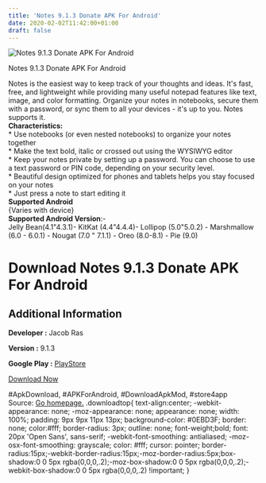 ```yaml
---
title: 'Notes 9.1.3 Donate APK For Android'
date: 2020-02-02T11:42:00+01:00
draft: false
---
```


![Notes 9.1.3 Donate APK For Android](https://i1.wp.com/apkhome.net/wp-content/uploads/2020/02/Notes-9.1.3-Donate.png "Notes 9.1.3 Donate APK For Android")

  

Notes 9.1.3 Donate APK For Android

Notes is the easiest way to keep track of your thoughts and ideas. It's fast, free, and lightweight while providing many useful notepad features like text, image, and color formatting. Organize your notes in notebooks, secure them with a password, or sync them to all your devices - it's up to you. Notes supports it.  
**Characteristics:**  
\* Use notebooks (or even nested notebooks) to organize your notes together  
\* Make the text bold, italic or crossed out using the WYSIWYG editor  
\* Keep your notes private by setting up a password. You can choose to use a text password or PIN code, depending on your security level.  
\* Beautiful design optimized for phones and tablets helps you stay focused on your notes  
\* Just press a note to start editing it  
**Supported Android**  
{Varies with device}  
**Supported Android Version**:-  
Jelly Bean(4.1"4.3.1)- KitKat (4.4"4.4.4)- Lollipop (5.0"5.0.2) - Marshmallow (6.0 - 6.0.1) - Nougat (7.0 " 7.1.1) - Oreo (8.0-8.1) - Pie (9.0)

Download Notes 9.1.3 Donate APK For Android
===========================================

Additional Information
----------------------

**Developer :** Jacob Ras

**Version :** 9.1.3

**Google Play :** [PlayStore](https://play.google.com/store/apps/details?id=nl.jacobras.notes)

  

[Download Now](https://store4app.co/post/notes-9-1-3-donate-apk-for-android_1580640079)

  
#ApkDownload, #APKForAndroid, #DownloadApkMod, #store4app  
Source: [Go homepage.](https://store4app.co/post/notes-9-1-3-donate-apk-for-android_1580640079) .downloadtop{ text-align:center; -webkit-appearance: none; -moz-appearance: none; appearance: none; width: 100%; padding: 9px 9px 11px 13px; background-color: #0EBD3F; border: none; color:#fff; border-radius: 3px; outline: none; font-weight;bold; font: 20px 'Open Sans', sans-serif; -webkit-font-smoothing: antialiased; -moz-osx-font-smoothing: grayscale; color: #fff; cursor: pointer; border-radius:15px;-webkit-border-radius:15px;-moz-border-radius:5px;box-shadow:0 0 5px rgba(0,0,0,.2);-moz-box-shadow:0 0 5px rgba(0,0,0,.2);-webkit-box-shadow:0 0 5px rgba(0,0,0,.2) !important; }